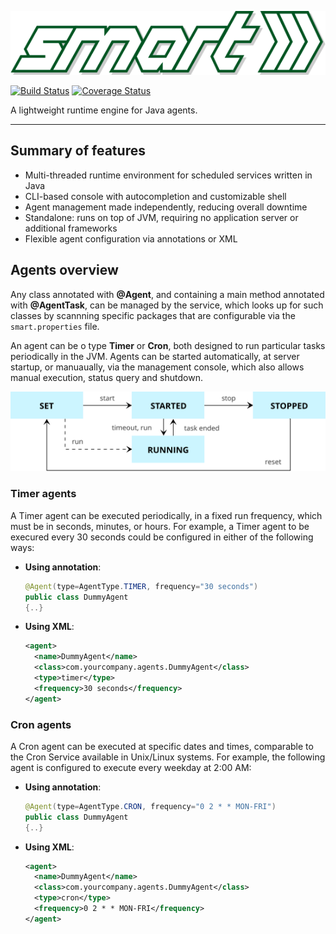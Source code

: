 ![SMART logo](resources/smart_logo.svg)

[![Build Status](https://travis-ci.org/oswaldobapvicjr/smart.svg?branch=master)](https://travis-ci.org/oswaldobapvicjr/smart) [![Coverage Status](https://coveralls.io/repos/github/oswaldobapvicjr/smart/badge.svg?branch=master)](https://coveralls.io/github/oswaldobapvicjr/smart?branch=master)

A lightweight runtime engine for Java agents.

---

## Summary of features

- Multi-threaded runtime environment for scheduled services written in Java
- CLI-based console with autocompletion and customizable shell
- Agent management made independently, reducing overall downtime
- Standalone: runs on top of JVM, requiring no application server or additional frameworks
- Flexible agent configuration via annotations or XML

## Agents overview

Any class annotated with **@Agent**, and containing a main method annotated with **@AgentTask**, can be managed by the service, which looks up for such classes by scannning specific packages that are configurable via the `smart.properties` file.

An agent can be o type **Timer** or **Cron**, both designed to run particular tasks periodically in the JVM. Agents can be started automatically, at server startup, or manuaually, via the management console, which also allows manual execution, status query and shutdown.

![Timer agents state machine](resources/state_chart_timer_agents.svg)

### Timer agents

A Timer agent can be executed periodically, in a fixed run frequency, which must be in seconds, minutes, or hours.
For example, a Timer agent to be execured every 30 seconds could be configured in either of the following ways:

- **Using annotation**:

    ```java
    @Agent(type=AgentType.TIMER, frequency="30 seconds")
    public class DummyAgent
    {..}
    ```

- **Using XML**:

    ```xml
    <agent>
      <name>DummyAgent</name>
      <class>com.yourcompany.agents.DummyAgent</class>
      <type>timer</type>
      <frequency>30 seconds</frequency>
    </agent>
    ```

### Cron agents

A Cron agent can be executed at specific dates and times, comparable to the Cron Service available in Unix/Linux systems.
For example, the following agent is configured to execute every weekday at 2:00 AM:

- **Using annotation**:

    ```java
    @Agent(type=AgentType.CRON, frequency="0 2 * * MON-FRI")
    public class DummyAgent
    {..}
    ```

- **Using XML**:

    ```xml
    <agent>
      <name>DummyAgent</name>
      <class>com.yourcompany.agents.DummyAgent</class>
      <type>cron</type>
      <frequency>0 2 * * MON-FRI</frequency>
    </agent>
    ```
